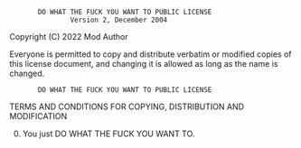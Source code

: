            DO WHAT THE FUCK YOU WANT TO PUBLIC LICENSE
                   Version 2, December 2004

Copyright (C) 2022 Mod Author

Everyone is permitted to copy and distribute verbatim or modified
copies of this license document, and changing it is allowed as long
as the name is changed.

           DO WHAT THE FUCK YOU WANT TO PUBLIC LICENSE
  TERMS AND CONDITIONS FOR COPYING, DISTRIBUTION AND MODIFICATION

 0. You just DO WHAT THE FUCK YOU WANT TO.
